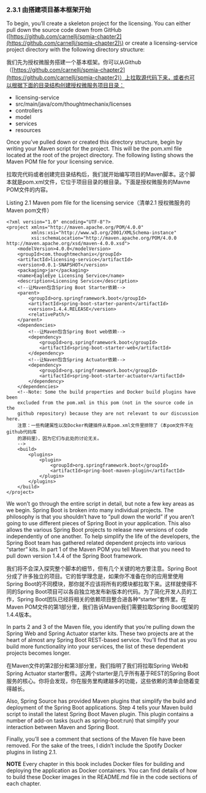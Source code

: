 ### 2.3.1 由搭建项目基本框架开始

To begin, you’ll create a skeleton project for the licensing. You can either pull down the source code down from GitHub \([https://github.com/carnellj/spmia-chapter2](https://github.com/carnellj/spmia-chapter2)\) or create a licensing-service project directory with the following directory structure:

我们先为授权微服务搭建一个基本框架。你可以从Github（[https://github.com/carnellj/spmia-chapter2](https://github.com/carnellj/spmia-chapter2)）上拉取源代码下来，或者也可以根据下面的目录结构创建授权微服务项目目录：

* licensing-service
* src/main/java/com/thoughtmechanix/licenses
* controllers
* model
* services
* resources

Once you’ve pulled down or created this directory structure, begin by writing your Maven script for the project. This will be the pom.xml file located at the root of the project directory. The following listing shows the Maven POM file for your licensing service.

拉取完代码或者创建完目录结构后，我们就开始编写项目的Maven脚本。这个脚本就是pom.xml文件，它位于项目目录的根目录。下面是授权微服务的Mavne POM文件的内容。

Listing 2.1 Maven pom file for the licensing service（清单2.1 授权微服务的Maven pom文件）

```
<?xml version="1.0" encoding="UTF-8"?>
<project xmlns="http://maven.apache.org/POM/4.0.0"
         xmlns:xsi="http://www.w3.org/2001/XMLSchema-instance"
         xsi:schemaLocation="http://maven.apache.org/POM/4.0.0
http://maven.apache.org/xsd/maven-4.0.0.xsd">
    <modelVersion>4.0.0</modelVersion>
    <groupId>com.thoughtmechanix</groupId>
    <artifactId>licensing-service</artifactId>
    <version>0.0.1-SNAPSHOT</version>
    <packaging>jar</packaging>
    <name>EagleEye Licensing Service</name>
    <description>Licensing Service</description>
    <!--让Maven包含Spring Boot Starter依赖-->
    <parent>
        <groupId>org.springframework.boot</groupId>
        <artifactId>spring-boot-starter-parent</artifactId>
        <version>1.4.4.RELEASE</version>
        <relativePath/>
    </parent>
    <dependencies>
        <!--让Maven包含Spring Boot web依赖-->
        <dependency>
            <groupId>org.springframework.boot</groupId>
            <artifactId>spring-boot-starter-web</artifactId>
        </dependency>
        <!--让Naven包含Spring Actuator依赖-->
        <dependency>
            <groupId>org.springframework.boot</groupId>
            <artifactId>spring-boot-starter-actuator</artifactId>
        </dependency>
    </dependencies>
    <!--Note: Some the build properties and Docker build plugins have been
    excluded from the pom.xml in this pom (not in the source code in the
    github repository) because they are not relevant to our discussion here.
    注意：一些构建属性以及Docker构建插件从本pom.xml文件里排除了（本pom文件不在github代码库
    的源码里），因为它们与此处的讨论无关。
    -->
    <build>
        <plugins>
            <plugin>
                <groupId>org.springframework.boot</groupId>
                <artifactId>spring-boot-maven-plugin</artifactId>
            </plugin>
        </plugins>
    </build>
</project>
```

We won’t go through the entire script in detail, but note a few key areas as we begin. Spring Boot is broken into many individual projects. The philosophy is that you shouldn’t have to “pull down the world” if you aren’t going to use different pieces of Spring Boot in your application. This also allows the various Spring Boot projects to release new versions of code independently of one another. To help simplify the life of the developers, the Spring Boot team has gathered related dependent projects into various “starter” kits. In part 1 of the Maven POM you tell Maven that you need to pull down version 1.4.4 of the Spring Boot framework.

我们将不会深入探究整个脚本的细节，但有几个关键的地方要注意。Spring Boot分成了许多独立的项目。它的哲学理念是，如果你不准备在你的应用里使用Spring Boot的不同模块，那你就不应该将所有的模块都拉取下来。这样就使得不同的Spring Boot项目可以各自独立地发布新版本的代码。为了简化开发人员的工作，Spring Boot团队已经将相关的依赖项目整合进各种“starter”套件里。在Maven POM文件的第1部分里，我们告诉Maven我们需要拉取Spring Boot框架的1.4.4版本。

In parts 2 and 3 of the Maven file, you identify that you’re pulling down the Spring Web and Spring Actuator starter kits. These two projects are at the heart of almost any Spring Boot REST-based service. You’ll find that as you build more functionality into your services, the list of these dependent projects becomes longer.

在Maven文件的第2部分和第3部分里，我们指明了我们将拉取Spring Web和Spring Actuator starter套件。这两个starter是几乎所有基于REST的Spring Boot服务的核心。你将会发现，你在服务里构建越多的功能，这些依赖的清单会随着变得越长。

Also, Spring Source has provided Maven plugins that simplify the build and deployment of the Spring Boot applications. Step 4 tells your Maven build script to install the latest Spring Boot Maven plugin. This plugin contains a number of add-on tasks \(such as spring-boot:run\) that simplify your interaction between Maven and Spring Boot.

Finally, you’ll see a comment that sections of the Maven file have been removed. For the sake of the trees, I didn’t include the Spotify Docker plugins in listing 2.1.

**NOTE** Every chapter in this book includes Docker files for building and deploying the application as Docker containers. You can find details of how to build these Docker images in the README.md file in the code sections of each chapter.

